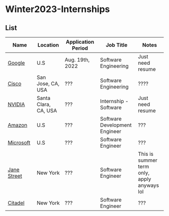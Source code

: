 # Winter2023-Internships

## List

|Name<img width=200/>|Location<img width=200/>|Application Period<img width=200/>|Job Title<img width=200/>|Notes<img width=200/>|
|---|---|---|---|---|
|[Google](https://careers.google.com/jobs/results/119412589869310662-software-engineering-intern-bachelors-winter-2023/)|U.S|Aug. 19th, 2022|Software Engineering| Just need resume|
|[Cisco](https://jobs.cisco.com/jobs/ProjectDetail/Software-Engineer-II-Co-Op-United-States/1380735)|San Jose, CA, USA|???|Software Engineering|????|
|[NVIDIA](https://nvidia.wd5.myworkdayjobs.com/en-US/UniversityJobs/job/US-CA-Santa-Clara/Interested-in-Internships---Software-2023_JR1961144-1)|Santa Clara, CA, USA|???|Internship - Software|Just need resume|
|[Amazon](https://www.amazon.jobs/en/jobs/2110678/software-development-engineer-internship-2023-us)|U.S|???|Software Development Engineer|???|
|[Microsoft](https://careers.microsoft.com/students/us/en/job/1388845/Software-Engineering-Intern-Opportunities-for-University-Students-United-States)|U.S|???|Software Engineer|???|
|[Jane Street](https://www.janestreet.com/join-jane-street/position/6213528002/)|New York|???|Software Engineer|This is summer term only, apply anyways lol|
|[Citadel](https://www.citadel.com/careers/details/software-engineer-intern-us/)|New York|???|Software Engineer|???|
